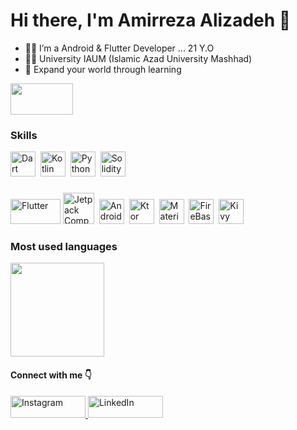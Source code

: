 # Hi there, I'm Amirreza Alizadeh 👋

- 👨‍💻 I’m a Android & Flutter Developer ... 21 Y.O
- 👨‍🎓 University IAUM (Islamic Azad University Mashhad)
- 💫 Expand your world through learning

<img src="https://media.giphy.com/media/B0ifefWijDGktTd683/giphy.gif" width="100px" height = "50px"/>

### Skills
<div>
  <img src="https://appstimes.in/wp-content/uploads/2015/05/dart_icon.png" title="Dart" alt="Dart" width="40" height="40"/>&nbsp;
  <img src="https://static-00.iconduck.com/assets.00/kotlin-icon-512x512-0o0lfw0b.png" title="Kotlin" alt="Kotlin" width="40" height="40"/>&nbsp;
  <img src="https://cdn4.iconfinder.com/data/icons/logos-and-brands/512/267_Python_logo-512.png" title="Python" alt="Python" width="40" height="40"/>&nbsp;
  <img src="https://cdn.icon-icons.com/icons2/2107/PNG/512/file_type_solidity_icon_130156.png" title="Solidity" alt="Solidity" width="40" height="40"/>&nbsp;
</div>

### 
<div>
  <img src="https://storage.googleapis.com/cms-storage-bucket/ec64036b4eacc9f3fd73.svg" title="Flutter" **alt="Flutter" width="80" height="40"/>
  <img src="https://funkymuse.dev/assets/img/compose/compose_logo.png" title="Jetpack Compose" alt="Jetpack Compose" width="50" height="50"/>&nbsp;
  <img src="https://iconape.com/wp-content/files/fu/369254/svg/android-logo-icon-png-svg.png" title="Android" alt="Android" width="40" height="40"/>&nbsp;
  <img src="https://cloud.google.com/images/products/kotlin/ktor-logo.png" title="Ktor" alt="Ktor" width="40" height="40"/>&nbsp;
  <img src="https://cdn.freebiesupply.com/logos/thumbs/2x/material-ui-logo.png" title="Material UI" alt="Material UI" width="40" height="40"/>&nbsp;
  <img src="https://cdn4.iconfinder.com/data/icons/google-i-o-2016/512/google_firebase-2-512.png" title="FireBase" alt="FireBase" width="40" height="40"/>&nbsp;
  <img src="https://cdn.icon-icons.com/icons2/2107/PNG/512/file_type_kivy_icon_130489.png" title="Kivy" **alt="Kivy" width="40" height="40"/>
</div>

### Most used languages
<div align="start" >
  <img src="https://github-readme-stats.vercel.app/api/top-langs/?username=iiamir&layout=compact&title_color=a97bff&text_color=FFFFFF&bg_color=0d1117" height="150"/>
</div>

#### Connect with me 👇

  <a href="http://instagram.com/iiamir20/" title="Redirect to Instagram">
    <img src="https://img.shields.io/badge/instagram-red?logo=instagram&logoColor=white" width="120" height="35" alt="Instagram" />
  </a>

  <a href="https://www.linkedin.com/in/iiamir/" title="Redirect to LinkedIn">
    <img src="https://img.shields.io/badge/linkedin-blue?logo=linkedin&logoColor=white" width="120" height="35" alt="LinkedIn" />
  </a>
